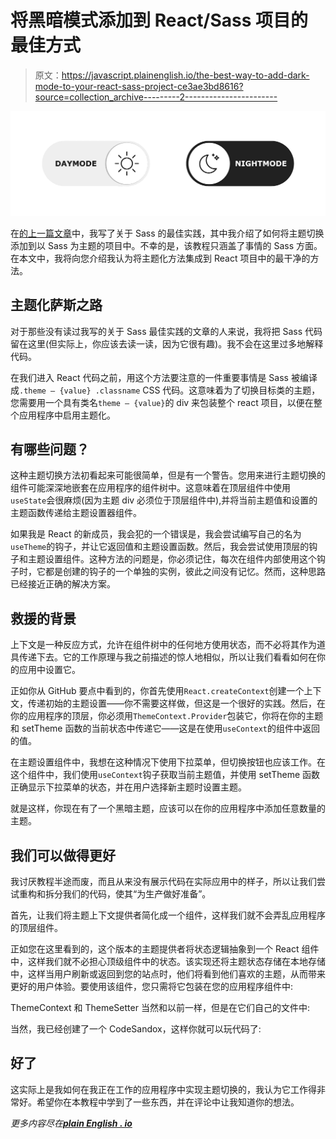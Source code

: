 # 将黑暗模式添加到 React/Sass 项目的最佳方式

> 原文：<https://javascript.plainenglish.io/the-best-way-to-add-dark-mode-to-your-react-sass-project-ce3ae3bd8616?source=collection_archive---------2----------------------->

![](img/3467760b0fb5f872d4c42032e5469ca0.png)

在[的上一篇文章](/5-steps-to-implement-maintainable-and-scalable-sass-theming-in-complex-projects-76bb6da0a8e6)中，我写了关于 Sass 的最佳实践，其中我介绍了如何将主题切换添加到以 Sass 为主题的项目中。不幸的是，该教程只涵盖了事情的 Sass 方面。在本文中，我将向您介绍我认为将主题化方法集成到 React 项目中的最干净的方法。

## 主题化萨斯之路

对于那些没有读过我写的关于 Sass 最佳实践的文章的人来说，我将把 Sass 代码留在这里(但实际上，你应该去读一读，因为它很有趣)。我不会在这里过多地解释代码。

在我们进入 React 代码之前，用这个方法要注意的一件重要事情是 Sass 被编译成`.theme — {value} .classname` CSS 代码。这意味着为了切换目标类的主题，您需要用一个具有类名`theme — {value}`的 div 来包装整个 react 项目，以便在整个应用程序中启用主题化。

## 有哪些问题？

这种主题切换方法初看起来可能很简单，但是有一个警告。您用来进行主题切换的组件可能深深地嵌套在应用程序的组件树中。这意味着在顶层组件中使用`useState`会很麻烦(因为主题 div 必须位于顶层组件中),并将当前主题值和设置的主题函数传递给主题设置器组件。

如果我是 React 的新成员，我会犯的一个错误是，我会尝试编写自己的名为`useTheme`的钩子，并让它返回值和主题设置函数。然后，我会尝试使用顶层的钩子和主题设置组件。这种方法的问题是，你必须记住，每次在组件内部使用这个钩子时，它都是创建的钩子的一个单独的实例，彼此之间没有记忆。然而，这种思路已经接近正确的解决方案。

## 救援的背景

上下文是一种反应方式，允许在组件树中的任何地方使用状态，而不必将其作为道具传递下去。它的工作原理与我之前描述的惊人地相似，所以让我们看看如何在你的应用中设置它。

正如你从 GitHub 要点中看到的，你首先使用`React.createContext`创建一个上下文，传递初始的主题设置——你不需要这样做，但这是一个很好的实践。然后，在你的应用程序的顶层，你必须用`ThemeContext.Provider`包装它，你将在你的主题和 setTheme 函数的当前状态中传递它——这是在使用`useContext`的组件中返回的值。

在主题设置组件中，我想在这种情况下使用下拉菜单，但切换按钮也应该工作。在这个组件中，我们使用`useContext`钩子获取当前主题值，并使用 setTheme 函数正确显示下拉菜单的状态，并在用户选择新主题时设置主题。

就是这样，你现在有了一个黑暗主题，应该可以在你的应用程序中添加任意数量的主题。

## 我们可以做得更好

我讨厌教程半途而废，而且从来没有展示代码在实际应用中的样子，所以让我们尝试重构和拆分我们的代码，使其“为生产做好准备”。

首先，让我们将主题上下文提供者简化成一个组件，这样我们就不会弄乱应用程序的顶层组件。

正如您在这里看到的，这个版本的主题提供者将状态逻辑抽象到一个 React 组件中，这样我们就不必担心顶级组件中的状态。该实现还将主题状态存储在本地存储中，这样当用户刷新或返回到您的站点时，他们将看到他们喜欢的主题，从而带来更好的用户体验。要使用该组件，您只需将它包装在您的应用程序组件中:

ThemeContext 和 ThemeSetter 当然和以前一样，但是在它们自己的文件中:

当然，我已经创建了一个 CodeSandox，这样你就可以玩代码了:

## 好了

这实际上是我如何在我正在工作的应用程序中实现主题切换的，我认为它工作得非常好。希望你在本教程中学到了一些东西，并在评论中让我知道你的想法。

*更多内容尽在*[***plain English . io***](http://plainenglish.io/)
